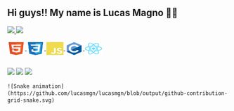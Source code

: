 ## Hi guys!! My name is Lucas Magno 👩‍🚀 
<div>
    <a href="https://github.com/lucasmgn">
    <img height="180em" src="https://github-readme-stats.vercel.app/api?username=lucasmgn&show_icons=true&theme=chartreuse-dark&include_all_commits=true&count_private=true"/>       <img height="180em" src="https://github-readme-stats.vercel.app/api/top-langs/?username=lucasmgn&layout=compact&langs_count=7&theme=chartreuse-dark"/>
</div>
 <div style="display: inline_block"><br>
      <img align="center" alt="Lucas-HTML" height="30" width="40"
        src="https://raw.githubusercontent.com/devicons/devicon/master/icons/html5/html5-original.svg">
      <img align="center" alt="Lucas-CSS" height="30" width="40"
        src="https://raw.githubusercontent.com/devicons/devicon/master/icons/css3/css3-original.svg">
    <img align="center" alt="Lucas-Js" height="30" width="40"
        src="https://raw.githubusercontent.com/devicons/devicon/master/icons/javascript/javascript-plain.svg">
    <img align="center" alt="Lucas-C" height="30" width="40"
       src="https://raw.githubusercontent.com/devicons/devicon/master/icons/c/c-original.svg">
    <img align="center" alt="Lucas-React" height="30" width="40"
        src="https://raw.githubusercontent.com/devicons/devicon/master/icons/react/react-original.svg">
</div>
    
##
    
<div>
    <a href="https://www.instagram.com/lucas_magno26/" target="_blank"><img
            src="https://img.shields.io/badge/-Instagram-%23E4405F?style=for-the-badge&logo=instagram&logoColor=white"
            target="_blank"></a>
    <a href="mailto:lucasmagno695@gmail.com"><img
            src="https://img.shields.io/badge/Gmail-D14836?style=for-the-badge&logo=gmail&logoColor=white"
            target="_blank"></a>
    <a href="https://www.linkedin.com/in/lucas-magno-454aa8204/" target="_blank"><img
            src="https://img.shields.io/badge/-LinkedIn-%230077B5?style=for-the-badge&logo=linkedin&logoColor=white"
            target="_blank"></a>
    
    ![Snake animation](https://github.com/lucasmgn/lucasmgn/blob/output/github-contribution-grid-snake.svg)
</div>

 
